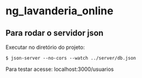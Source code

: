 # ng_lavanderia_online

## Para rodar o servidor json 

Executar no diretório do projeto: 

```
$ json-server --no-cors --watch ../server/db.json
```

Para testar acesse: localhost:3000/usuarios